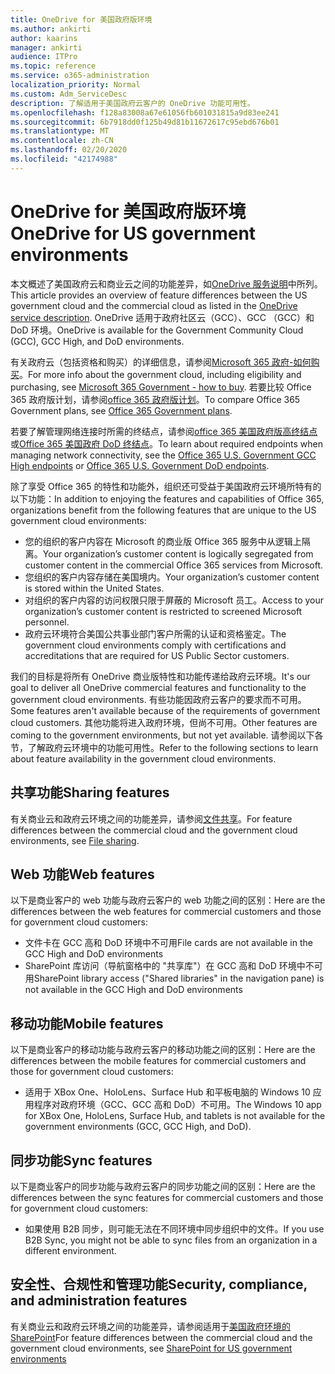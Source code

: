 ```yaml
---
title: OneDrive for 美国政府版环境
ms.author: ankirti
author: kaarins
manager: ankirti
audience: ITPro
ms.topic: reference
ms.service: o365-administration
localization_priority: Normal
ms.custom: Adm_ServiceDesc
description: 了解适用于美国政府云客户的 OneDrive 功能可用性。
ms.openlocfilehash: f128a83008a67e61056fb601031815a9d83ee241
ms.sourcegitcommit: 6b7918dd0f125b49d81b11672617c95ebd676b01
ms.translationtype: MT
ms.contentlocale: zh-CN
ms.lasthandoff: 02/20/2020
ms.locfileid: "42174988"
---
```

# <a name="onedrive-for-us-government-environments"></a><span data-ttu-id="01510-103">OneDrive for 美国政府版环境</span><span class="sxs-lookup"><span data-stu-id="01510-103">OneDrive for US government environments</span></span>

<span data-ttu-id="01510-104">本文概述了美国政府云和商业云之间的功能差异，如[OneDrive 服务说明](/office365/servicedescriptions/onedrive-for-business-service-description)中所列。</span><span class="sxs-lookup"><span data-stu-id="01510-104">This article provides an overview of feature differences between the US government cloud and the commercial cloud as listed in the [OneDrive service description](/office365/servicedescriptions/onedrive-for-business-service-description).</span></span> <span data-ttu-id="01510-105">OneDrive 适用于政府社区云（GCC）、GCC （GCC）和 DoD 环境。</span><span class="sxs-lookup"><span data-stu-id="01510-105">OneDrive is available for the Government Community Cloud (GCC), GCC High, and DoD environments.</span></span> 

<span data-ttu-id="01510-106">有关政府云（包括资格和购买）的详细信息，请参阅[Microsoft 365 政府-如何购买](/office365/servicedescriptions/office-365-platform-service-description/office-365-us-government/microsoft-365-government-how-to-buy)。</span><span class="sxs-lookup"><span data-stu-id="01510-106">For more info about the government cloud, including eligibility and purchasing, see [Microsoft 365 Government - how to buy](/office365/servicedescriptions/office-365-platform-service-description/office-365-us-government/microsoft-365-government-how-to-buy).</span></span> <span data-ttu-id="01510-107">若要比较 Office 365 政府版计划，请参阅[office 365 政府版计划](https://www.microsoft.com/microsoft-365/government/compare-office-365-government-plans?rtc=1#EligibilityRequirements)。</span><span class="sxs-lookup"><span data-stu-id="01510-107">To compare Office 365 Government plans, see [Office 365 Government plans](https://www.microsoft.com/microsoft-365/government/compare-office-365-government-plans?rtc=1#EligibilityRequirements).</span></span>

<span data-ttu-id="01510-108">若要了解管理网络连接时所需的终结点，请参阅[office 365 美国政府版高终结点](/office365/enterprise/office-365-u-s-government-gcc-high-endpoints#sharepoint-online-and-onedrive-for-business)或[Office 365 美国政府 DoD 终结点](/office365/enterprise/office-365-u-s-government-dod-endpoints#sharepoint-online-and-onedrive-for-business)。</span><span class="sxs-lookup"><span data-stu-id="01510-108">To learn about required endpoints when managing network connectivity, see the [Office 365 U.S. Government GCC High endpoints](/office365/enterprise/office-365-u-s-government-gcc-high-endpoints#sharepoint-online-and-onedrive-for-business) or [Office 365 U.S. Government DoD endpoints](/office365/enterprise/office-365-u-s-government-dod-endpoints#sharepoint-online-and-onedrive-for-business).</span></span>

<span data-ttu-id="01510-109">除了享受 Office 365 的特性和功能外，组织还可受益于美国政府云环境所特有的以下功能：</span><span class="sxs-lookup"><span data-stu-id="01510-109">In addition to enjoying the features and capabilities of Office 365, organizations benefit from the following features that are unique to the US government cloud environments:</span></span>

-   <span data-ttu-id="01510-110">您的组织的客户内容在 Microsoft 的商业版 Office 365 服务中从逻辑上隔离。</span><span class="sxs-lookup"><span data-stu-id="01510-110">Your organization’s customer content is logically segregated from customer content in the commercial Office 365 services from Microsoft.</span></span>
-   <span data-ttu-id="01510-111">您组织的客户内容存储在美国境内。</span><span class="sxs-lookup"><span data-stu-id="01510-111">Your organization’s customer content is stored within the United States.</span></span>
-   <span data-ttu-id="01510-112">对组织的客户内容的访问权限只限于屏蔽的 Microsoft 员工。</span><span class="sxs-lookup"><span data-stu-id="01510-112">Access to your organization’s customer content is restricted to screened Microsoft personnel.</span></span>
-   <span data-ttu-id="01510-113">政府云环境符合美国公共事业部门客户所需的认证和资格鉴定。</span><span class="sxs-lookup"><span data-stu-id="01510-113">The government cloud environments comply with certifications and accreditations that are required for US Public Sector customers.</span></span>

<span data-ttu-id="01510-114">我们的目标是将所有 OneDrive 商业版特性和功能传递给政府云环境。</span><span class="sxs-lookup"><span data-stu-id="01510-114">It's our goal to deliver all OneDrive commercial features and functionality to the government cloud environments.</span></span> <span data-ttu-id="01510-115">有些功能因政府云客户的要求而不可用。</span><span class="sxs-lookup"><span data-stu-id="01510-115">Some features aren't available because of the requirements of government cloud customers.</span></span> <span data-ttu-id="01510-116">其他功能将进入政府环境，但尚不可用。</span><span class="sxs-lookup"><span data-stu-id="01510-116">Other features are coming to the government environments, but not yet available.</span></span> <span data-ttu-id="01510-117">请参阅以下各节，了解政府云环境中的功能可用性。</span><span class="sxs-lookup"><span data-stu-id="01510-117">Refer to the following sections to learn about feature availability in the government cloud environments.</span></span>

## <a name="sharing-features"></a><span data-ttu-id="01510-118">共享功能</span><span class="sxs-lookup"><span data-stu-id="01510-118">Sharing features</span></span>

<span data-ttu-id="01510-119">有关商业云和政府云环境之间的功能差异，请参阅[文件共享](/office365/servicedescriptions/office-365-platform-service-description/office-365-us-government/gcc-high-and-dod#file-sharing)。</span><span class="sxs-lookup"><span data-stu-id="01510-119">For feature differences between the commercial cloud and the government cloud environments, see [File sharing](/office365/servicedescriptions/office-365-platform-service-description/office-365-us-government/gcc-high-and-dod#file-sharing).</span></span>

## <a name="web-features"></a><span data-ttu-id="01510-120">Web 功能</span><span class="sxs-lookup"><span data-stu-id="01510-120">Web features</span></span>

<span data-ttu-id="01510-121">以下是商业客户的 web 功能与政府云客户的 web 功能之间的区别：</span><span class="sxs-lookup"><span data-stu-id="01510-121">Here are the differences between the web features for commercial customers and those for government cloud customers:</span></span>

- <span data-ttu-id="01510-122">文件卡在 GCC 高和 DoD 环境中不可用</span><span class="sxs-lookup"><span data-stu-id="01510-122">File cards are not available in the GCC High and DoD environments</span></span>
- <span data-ttu-id="01510-123">SharePoint 库访问（导航窗格中的 "共享库"）在 GCC 高和 DoD 环境中不可用</span><span class="sxs-lookup"><span data-stu-id="01510-123">SharePoint library access ("Shared libraries" in the navigation pane) is not available in the GCC High and DoD environments</span></span>

## <a name="mobile-features"></a><span data-ttu-id="01510-124">移动功能</span><span class="sxs-lookup"><span data-stu-id="01510-124">Mobile features</span></span>

<span data-ttu-id="01510-125">以下是商业客户的移动功能与政府云客户的移动功能之间的区别：</span><span class="sxs-lookup"><span data-stu-id="01510-125">Here are the differences between the mobile features for commercial customers and those for government cloud customers:</span></span>

- <span data-ttu-id="01510-126">适用于 XBox One、HoloLens、Surface Hub 和平板电脑的 Windows 10 应用程序对政府环境（GCC、GCC 高和 DoD）不可用。</span><span class="sxs-lookup"><span data-stu-id="01510-126">The Windows 10 app for XBox One, HoloLens, Surface Hub, and tablets is not available for the government environments (GCC, GCC High, and DoD).</span></span>

## <a name="sync-features"></a><span data-ttu-id="01510-127">同步功能</span><span class="sxs-lookup"><span data-stu-id="01510-127">Sync features</span></span>

<span data-ttu-id="01510-128">以下是商业客户的同步功能与政府云客户的同步功能之间的区别：</span><span class="sxs-lookup"><span data-stu-id="01510-128">Here are the differences between the sync features for commercial customers and those for government cloud customers:</span></span>

- <span data-ttu-id="01510-129">如果使用 B2B 同步，则可能无法在不同环境中同步组织中的文件。</span><span class="sxs-lookup"><span data-stu-id="01510-129">If you use B2B Sync, you might not be able to sync files from an organization in a different environment.</span></span>

## <a name="security-compliance-and-administration-features"></a><span data-ttu-id="01510-130">安全性、合规性和管理功能</span><span class="sxs-lookup"><span data-stu-id="01510-130">Security, compliance, and administration features</span></span>

<span data-ttu-id="01510-131">有关商业云和政府云环境之间的功能差异，请参阅适用于[美国政府环境的 SharePoint](sharepoint.md)</span><span class="sxs-lookup"><span data-stu-id="01510-131">For feature differences between the commercial cloud and the government cloud environments, see [SharePoint for US government environments](sharepoint.md)</span></span>


